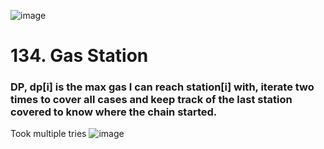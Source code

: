 ![image](https://user-images.githubusercontent.com/53051383/211131884-23ae1477-8ec0-49c6-827e-b6849df11723.png)

# 134. Gas Station
### DP, dp[i] is the max gas I can reach station[i] with, iterate two times to cover all cases and keep track of the last station covered to know where the chain started.
Took multiple tries
![image](https://user-images.githubusercontent.com/53051383/211131927-c67c24d0-cd1d-4ac6-9e00-c3115c986b5e.png)
